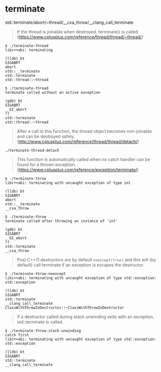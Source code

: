 # terminate

std::terminate/abort/~thread/__cxa_throw/__clang_call_terminate

> If the thread is joinable when destroyed, terminate() is called. (<https://www.cplusplus.com/reference/thread/thread/~thread/>)

```shell script
$ ./terminate-thread 
libc++abi: terminating

(lldb) bt
SIGABRT
abort
std::__terminate
std::terminate
std::thread::~thread
```
```shell script
$ ./terminate-thread 
terminate called without an active exception

(gdb) bt
SIGABRT
__GI_abort
??
std::terminate
std::thread::~thread
```

> After a call to this function, the thread object becomes non-joinable and can be destroyed safely. (http://www.cplusplus.com/reference/thread/thread/detach/)

```shell script
./terminate-thread-detach
```

> This function is automatically called when no catch handler can be found for a thrown exception. (<https://www.cplusplus.com/reference/exception/terminate/>)

```shell script
$ ./terminate-throw 
libc++abi: terminating with uncaught exception of type int

(lldb) bt
SIGABRT
abort
std::__terminate
__cxa_throw
```
```shell script
$ ./terminate-throw 
terminate called after throwing an instance of 'int'

(gdb) bt
SIGABRT
__GI_abort
??
std::terminate
__cxa_throw
```

> Post C++11 destructors are by default `noexcept(true)` and
> this will (by default) call terminate if an exception is
> escapes the destructor.

```shell script
$ ./terminate-throw-noexcept
libc++abi: terminating with uncaught exception of type std::exception: std::exception

(lldb) bt
SIGABRT
std::terminate
__clang_call_terminate
ClassWithThrowInDestructor::~ClassWithThrowInDestructor
```

> If a destructor called during stack unwinding exits with an exception, std::terminate is called.

```shell script
$ ./terminate-throw-stack-unwinding 
catch first
libc++abi: terminating with uncaught exception of type std::exception: std::exception

(lldb) bt
SIGABRT
std::terminate
__clang_call_terminate
```

